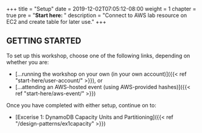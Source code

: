 +++
title = "Setup"
date = 2019-12-02T07:05:12-08:00
weight = 1
chapter = true
pre = "<b>Start here: </b>"
description = "Connect to AWS lab resource on EC2 and create table for later use."
+++

## GETTING STARTED

To set up this workshop, choose one of the following links, depending on whether you are:
- […running the workshop on your own (in your own account)]({{< ref "start-here/user-account/" >}}), or
- […attending an AWS-hosted event (using AWS-provided hashes)]({{< ref "start-here/aws-event/" >}})


Once you have completed with either setup, continue on to:
- [Excerise 1: DynamoDB Capacity Units and Partitioning]({{< ref "/design-patterns/ex1capacity" >}})
